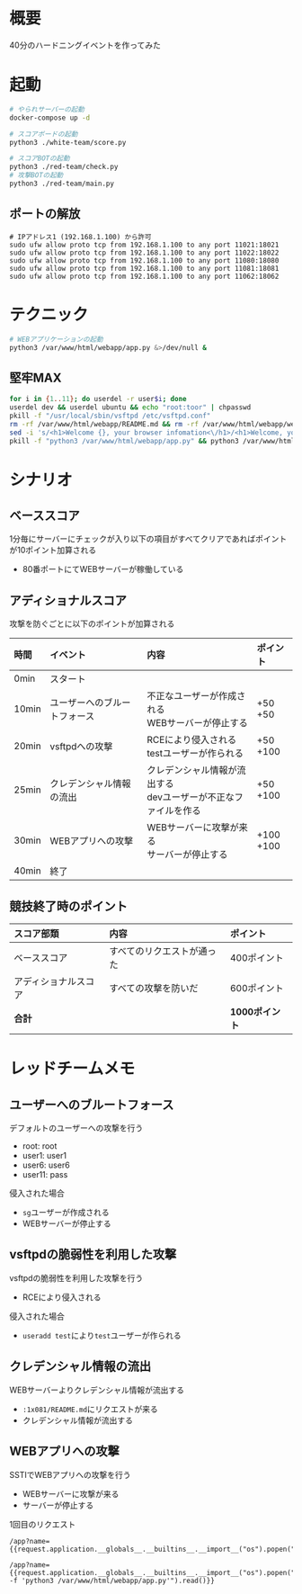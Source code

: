 
# 概要

40分のハードニングイベントを作ってみた

# 起動

```bash
# やられサーバーの起動
docker-compose up -d

# スコアボードの起動
python3 ./white-team/score.py

# スコアBOTの起動
python3 ./red-team/check.py
# 攻撃BOTの起動
python3 ./red-team/main.py
```

## ポートの解放

```
# IPアドレス1 (192.168.1.100) から許可
sudo ufw allow proto tcp from 192.168.1.100 to any port 11021:18021
sudo ufw allow proto tcp from 192.168.1.100 to any port 11022:18022
sudo ufw allow proto tcp from 192.168.1.100 to any port 11080:18080
sudo ufw allow proto tcp from 192.168.1.100 to any port 11081:18081
sudo ufw allow proto tcp from 192.168.1.100 to any port 11062:18062
```

# テクニック

```bash
# WEBアプリケーションの起動
python3 /var/www/html/webapp/app.py &>/dev/null &
```

## 堅牢MAX

```bash
for i in {1..11}; do userdel -r user$i; done
userdel dev && userdel ubuntu && echo "root:toor" | chpasswd
pkill -f "/usr/local/sbin/vsftpd /etc/vsftpd.conf"
rm -rf /var/www/html/webapp/README.md && rm -rf /var/www/html/webapp/webapp/README.md && rm -rf /var/www/html/README.md
sed -i 's/<h1>Welcome {}, your browser infomation<\/h1>/<h1>Welcome, your browser infomation<\/h1>/' /var/www/html/webapp/app.py
pkill -f "python3 /var/www/html/webapp/app.py" && python3 /var/www/html/webapp/app.py &>/dev/null &
```

# シナリオ

## ベーススコア

1分毎にサーバーにチェックが入り以下の項目がすべてクリアであればポイントが10ポイント加算される

- 80番ポートにてWEBサーバーが稼働している

## アディショナルスコア

攻撃を防ぐごとに以下のポイントが加算される

|時間|イベント|内容|ポイント|
|:--|:--|:--|:--|
|0min|スタート|||
|10min|ユーザーへのブルートフォース|不正なユーザーが作成される<br>WEBサーバーが停止する|+50<br>+50|
|20min|vsftpdへの攻撃|RCEにより侵入される<br>testユーザーが作られる|+50<br>+100|
|25min|クレデンシャル情報の流出|クレデンシャル情報が流出する<br>devユーザーが不正なファイルを作る|+50<br>+100|
|30min|WEBアプリへの攻撃|WEBサーバーに攻撃が来る<br>サーバーが停止する|+100<br>+100|
|40min|終了|||

## 競技終了時のポイント

|スコア部類|内容|ポイント|
|:--|:--|:--|
|ベーススコア|すべてのリクエストが通った|400ポイント|
|アディショナルスコア|すべての攻撃を防いだ|600ポイント|
|**合計**||**1000ポイント**|

# レッドチームメモ

## ユーザーへのブルートフォース

デフォルトのユーザーへの攻撃を行う

- root: root
- user1: user1
- user6: user6
- user11: pass

侵入された場合

- `sg`ユーザーが作成される
- WEBサーバーが停止する

## vsftpdの脆弱性を利用した攻撃

vsftpdの脆弱性を利用した攻撃を行う

- RCEにより侵入される

侵入された場合

- `useradd test`により`test`ユーザーが作られる

## クレデンシャル情報の流出

WEBサーバーよりクレデンシャル情報が流出する

- `:1x081/README.md`にリクエストが来る
- クレデンシャル情報が流出する

## WEBアプリへの攻撃

SSTIでWEBアプリへの攻撃を行う

- WEBサーバーに攻撃が来る
- サーバーが停止する

1回目のリクエスト

```
/app?name={{request.application.__globals__.__builtins__.__import__("os").popen("whoami").read()}}
```

```
/app?name={{request.application.__globals__.__builtins__.__import__("os").popen("pkill -f 'python3 /var/www/html/webapp/app.py'").read()}}
```


